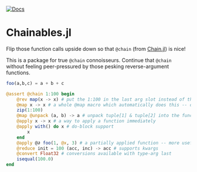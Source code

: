[![Docs](https://img.shields.io/badge/docs-dev-blue.svg)](https://tyroncameron.github.io/Chainables.jl/dev/)

# Chainables.jl

Flip those function calls upside down so that `@chain` (from [Chain.jl](https://github.com/jkrumbiegel/Chain.jl)) is nice! 

This is a package for true `@chain` connoisseurs. Continue that `@chain` without feeling peer-pressured by those pesking reverse-argument functions.

```julia 
foo(a,b,c) = a + b + c

@assert @chain 1:100 begin 
    @rev map(x -> x) # put the 1:100 in the last arg slot instead of the first one
    @map x -> x # a whole @map macro which automatically does this -- other functional iterator functions also available
    zip(1:100)
    @map @unpack (a, b) -> a # unpack tuple[1] & tuple[2] into the function
    @apply x -> x # a way to apply a function immediately
    @apply with() do x # do-block support
        x
    end 
    @apply @∂ foo(1, @x, 3) # a partially applied function -- more useful outside @chain, equivalent to foo(1,_,3)
    @reduce init = 100 (acc, inc) -> acc # supports kwargs 
    @convert Float32 # conversions available with type-arg last
    isequal(100.0)
end 
```

